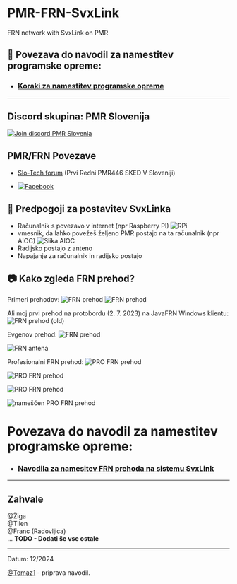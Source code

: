 # PMR-FRN-SvxLink
FRN network with SvxLink on PMR

## 🔗 Povezava do navodil za namestitev programske opreme:
  - ### [Koraki za namestitev programske opreme](Navodila/RPi3-glavna-navodila.md)

<hr>

## Discord skupina: PMR Slovenija

[![Join discord PMR Slovenia](/img/image-pmr-discord.png)](https://discord.gg/uJwU4dH3hF)

## PMR/FRN Povezave

  - [Slo-Tech forum](https://slo-tech.com/forum/t796344/0) (Prvi Redni PMR446 SKED V Sloveniji)

  - [![Facebook](/img/image-facebook.png)](https://www.facebook.com/groups/355467710574815/)


## 🧩 Predpogoji za postavitev SvxLinka

- Računalnik s povezavo v internet (npr Raspberry PI)
  ![RPi](img/image-RPI-pngfind.com-raspberry-png-853421.png)
- vmesnik, da lahko povežeš željeno PMR postajo na ta računalnik (npr AIOC)
  ![Slika AIOC](img/image-Tilen-AIOC-20240526.jpg)
- Radijsko postajo z anteno
- Napajanje za računalnik in radijsko postajo

## 📷 Kako zgleda FRN prehod?
Primeri prehodov:
![FRN prehod](img/image-Tilen-FRN-prehod-20240526.jpg)
![FRN prehod](img/image-primer-frn_z.jpg)

Ali moj prvi prehod na protobordu (2. 7. 2023) na JavaFRN Windows klientu:
![FRN prehod (old)](img/image-tomaz-2.6.2023.jpg)

Evgenov prehod:
![FRN prehod](img/image-Evgen-postaja-in-AIOC.jpg)

![FRN antena](img/image-Evgen-Antena.jpg)

Profesionalni FRN prehod:
![PRO FRN prehod](img/image-Tilen-profesionalni-FRN-prehod-notranjost-20240917.jpg)

![PRO FRN prehod](img/image-Tilen-FRN-prehod-gradnja2-20240917.jpg)

![PRO FRN prehod](img/image-Tilen-FRN-prehod-gradnja-20240918.jpg)

![nameščen PRO FRN prehod](img/image-Tilen-nameščen-FRN-prehod-20241007.jpg)

# Povezava do navodil za namestitev programske opreme:
- ### [Navodila za namesitev FRN prehoda na sistemu SvxLink](Navodila/RPi3-glavna-navodila.md) 
<hr>


## Zahvale
@Žiga<br>
@Tilen<br>
@Franc (Radovljica)<br>
... **TODO - Dodati še vse ostale**

<hr>
Datum: 12/2024 

[@Tomaz1](https://github.com/tomaz1) - priprava navodil.
